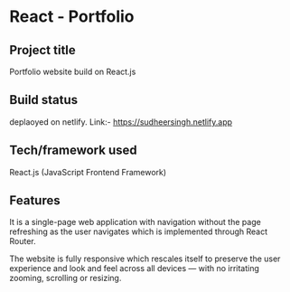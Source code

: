# React - Portfolio

## Project title
Portfolio website build on React.js

## Build status
deplaoyed on netlify.   Link:- https://sudheersingh.netlify.app
 
## Tech/framework used
React.js (JavaScript Frontend Framework)

## Features
It is a single-page web application with navigation without the page refreshing as the user navigates which is implemented through React Router.

The website is fully responsive which rescales itself to preserve the user experience and look and feel across all devices — with no irritating zooming, scrolling or resizing.
